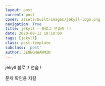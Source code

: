 ```yaml
---
layout: post
current: post
cover: assets/built/images/jekyll-logo.png
navigation: True
title: jekyll - 블로그 연습중 !!
date: 2020-08-12 10:18:00
tags: [jekyll]
class: post-template
subclass: 'post'
author: JEONGHWANMIN
---
```


jekyll 블로그 연습 !

문제 확인용 지킬
